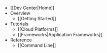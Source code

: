 * [[Dev Center|Home]]
* Overview
  * [[Getting Started]]
* Tutorials
  * [[Cloud Platforms]]
  * [[Frameworks|Application Frameworks]]
* Reference
  * [[Command Line]]